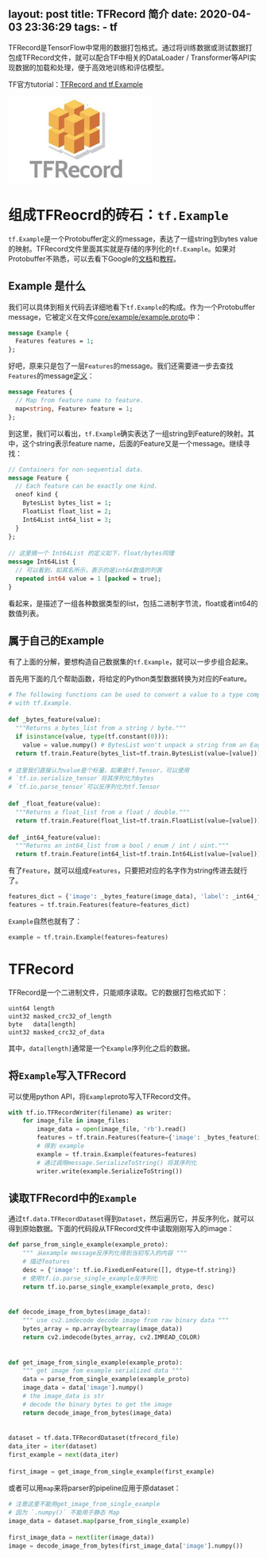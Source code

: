 layout: post
title: TFRecord 简介
date: 2020-04-03 23:36:29
tags:
     - tf
---

TFRecord是TensorFlow中常用的数据打包格式。通过将训练数据或测试数据打包成TFRecord文件，就可以配合TF中相关的DataLoader / Transformer等API实现数据的加载和处理，便于高效地训练和评估模型。

TF官方tutorial：[TFRecord and tf.Example](https://www.tensorflow.org/tutorials/load_data/tfrecord)

![TFRecord好！](/img/tfrecord_logo.jpeg)

<!-- more -->

# 组成TFReocrd的砖石：`tf.Example`

`tf.Example`是一个Protobuffer定义的message，表达了一组string到bytes value的映射。TFRecord文件里面其实就是存储的序列化的`tf.Example`。如果对Protobuffer不熟悉，可以去看下Google的[文档](https://developers.google.com/protocol-buffers/docs/overview)和[教程](https://developers.google.com/protocol-buffers/docs/pythontutorial)。

## Example 是什么

我们可以具体到相关代码去详细地看下`tf.Example`的构成。作为一个Protobuffer message，它被定义在文件[core/example/example.proto](https://github.com/tensorflow/tensorflow/blob/v2.1.0/tensorflow/core/example/example.proto#L88)中：

``` protobuf
message Example {
  Features features = 1;
};
```

好吧，原来只是包了一层`Features`的message。我们还需要进一步去查找`Features`的message[定义](https://github.com/tensorflow/tensorflow/blob/v2.1.0/tensorflow/core/example/feature.proto#L85-L88)：

``` proto
message Features {
  // Map from feature name to feature.
  map<string, Feature> feature = 1;
};
```

到这里，我们可以看出，`tf.Example`确实表达了一组string到Feature的映射。其中，这个string表示feature name，后面的Feature又是一个message。继续寻找：

``` proto
// Containers for non-sequential data.
message Feature {
  // Each feature can be exactly one kind.
  oneof kind {
    BytesList bytes_list = 1;
    FloatList float_list = 2;
    Int64List int64_list = 3;
  }
};

// 这里摘一个 Int64List 的定义如下，float/bytes同理
message Int64List {
  // 可以看到，如其名所示，表示的是int64数值的列表
  repeated int64 value = 1 [packed = true];
}

```

看起来，是描述了一组各种数据类型的list，包括二进制字节流，float或者int64的数值列表。

## 属于自己的Example

有了上面的分解，要想构造自己数据集的`tf.Example`，就可以一步步组合起来。

首先用下面的几个帮助函数，将给定的Python类型数据转换为对应的Feature。

``` py
# The following functions can be used to convert a value to a type compatible
# with tf.Example.

def _bytes_feature(value):
  """Returns a bytes_list from a string / byte."""
  if isinstance(value, type(tf.constant(0))):
    value = value.numpy() # BytesList won't unpack a string from an EagerTensor.
  return tf.train.Feature(bytes_list=tf.train.BytesList(value=[value]))

# 这里我们直接认为value是个标量，如果是tf.Tensor，可以使用
# `tf.io.serialize_tensor`将其序列化为bytes
# `tf.io.parse_tensor`可以反序列化为tf.Tensor

def _float_feature(value):
  """Returns a float_list from a float / double."""
  return tf.train.Feature(float_list=tf.train.FloatList(value=[value]))

def _int64_feature(value):
  """Returns an int64_list from a bool / enum / int / uint."""
  return tf.train.Feature(int64_list=tf.train.Int64List(value=[value]))
```

有了`Feature`，就可以组成`Features`，只要把对应的名字作为string传进去就行了。

``` py
features_dict = {'image': _bytes_feature(image_data), 'label': _int64_feature(label)}
features = tf.train.Features(feature=features_dict)
```

`Example`自然也就有了：

``` py
example = tf.train.Example(features=features)
```

# TFRecord

TFRecord是一个二进制文件，只能顺序读取。它的数据打包格式如下：

```
uint64 length
uint32 masked_crc32_of_length
byte   data[length]
uint32 masked_crc32_of_data
```

其中，`data[length]`通常是一个`Example`序列化之后的数据。

## 将`Example`写入TFRecord

可以使用python API，将`Example`proto写入TFRecord文件。

``` py
with tf.io.TFRecordWriter(filename) as writer:
    for image_file in image_files: 
        image_data = open(image_file, 'rb').read()
        features = tf.train.Features(feature={'image': _bytes_feature(image_Data)})
        # 得到 example
        example = tf.train.Example(features=features)
        # 通过调用message.SerializeToString() 将其序列化
        writer.write(example.SerializeToString())
```

## 读取TFRecord中的`Example`

通过`tf.data.TFRecordDataset`得到`Dataset`，然后遍历它，并反序列化，就可以得到原始数据。下面的代码段从TFRecord文件中读取刚刚写入的image：

``` py
def parse_from_single_example(example_proto):
    """ 从example message反序列化得到当初写入的内容 """
    # 描述features
    desc = {'image': tf.io.FixedLenFeature([], dtype=tf.string)}
    # 使用tf.io.parse_single_example反序列化
    return tf.io.parse_single_example(example_proto, desc)


def decode_image_from_bytes(image_data):
    """ use cv2.imdecode decode image from raw binary data """
    bytes_array = np.array(bytearray(image_data))
    return cv2.imdecode(bytes_array, cv2.IMREAD_COLOR)


def get_image_from_single_example(example_proto):
    """ get image fom example serialized data """
    data = parse_from_single_example(example_proto)
    image_data = data['image'].numpy()
    # the image_data is str
    # decode the binary bytes to get the image
    return decode_image_from_bytes(image_data)


dataset = tf.data.TFRecordDataset(tfrecord_file)
data_iter = iter(dataset)
first_example = next(data_iter)

first_image = get_image_from_single_example(first_example)
```

或者可以用`map`来将parser的pipeline应用于原dataset：

``` py
# 注意这里不能用get_image_from_single_example
# 因为 `.numpy()` 不能用于静态 Map
image_data = dataset.map(parse_from_single_example)

first_image_data = next(iter(image_data))
image = decode_image_from_bytes(first_image_data['image'].numpy())
```
